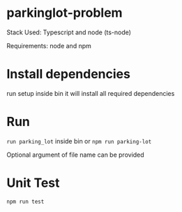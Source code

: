 # parkinglot-problem

Stack Used: Typescript and node (ts-node)

Requirements: node and npm

# Install dependencies

run setup inside bin it will install all required dependencies

# Run

`run parking_lot` inside bin or `npm run parking-lot`

Optional argument of file name can be provided 

# Unit Test

`npm run test`
